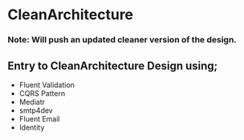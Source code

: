 # CleanArchitecture
### Note: Will push an updated cleaner version of the design.

## Entry to CleanArchitecture Design using;
- Fluent Validation 
- CQRS Pattern 
- Mediatr 
- smtp4dev
- Fluent Email
- Identity
